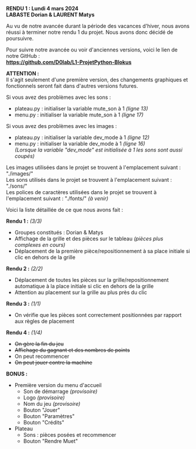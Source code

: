 **RENDU 1 : Lundi 4 mars 2024**  
**LABASTE Dorian & LAURENT Matys**    

Au vu de notre avancée durant la période des vacances d'hiver, nous avons réussi à terminer notre rendu 1 du projet. Nous avons donc décidé de poursuivre.    

Pour suivre notre avancée ou voir d'anciennes versions, voici le lien de notre GitHub :  
**https://github.com/D0lab/L1-ProjetPython-Blokus**    

**ATTENTION :**  
Il s'agit seulement d'une première version, des changements graphiques et fonctionnels seront fait dans d'autres versions futures.    

Si vous avez des problèmes avec les sons :  
- plateau.py : initialiser la variable mute_son à 1 *(ligne 13)*    
- menu.py : initialiser la variable mute_son à 1 *(ligne 17)*  
  
Si vous avez des problèmes avec les images :   
- plateau.py : initialiser la variable dev_mode à 1 *(ligne 12)*  
- menu.py : initialiser la variable dev_mode à 1 *(ligne 16)*  
  *(Lorsque la variable "dev_mode" est initialisée à 1 les sons sont aussi coupés)*  


Les images utilisées dans le projet se trouvent à l'emplacement suivant : "./images/"  
Les sons utilisés dans le projet se trouvent à l'emplacement suivant : "./sons/"  
Les polices de caractères utilisées dans le projet se trouvent à l'emplacement suivant : "./fonts/" *(à venir)*    


Voici la liste détaillée de ce que nous avons fait :  

**Rendu 1 :** *(3/3)*  
- Groupes constitués : Dorian & Matys  
- Affichage de la grille et des pièces sur le tableau *(pièces plus complexes en cours)*  
- Déplacement de la première pièce/repositionnement à sa place initiale si clic en dehors de la grille    

**Rendu 2 :** *(2/2)*  
- Déplacement de toutes les pièces sur la grille/repositionnement automatique à la place initiale si clic en dehors de la grille  
- Attention au placement sur la grille au plus près du clic    

**Rendu 3 :** *(1/1)*  
- On vérifie que les pièces sont correctement positionnées par rapport aux règles de placement    

**Rendu 4 :** *(1/4)*  
- ~~On gère la fin du jeu~~  
- ~~Affichage du gagnant et des nombres de points~~  
- On peut recommencer  
- ~~On peut jouer contre la machine~~    

**BONUS :**  
- Première version du menu d'accueil  
    - Son de démarrage *(provisoire)*  
    - Logo *(provisoire)*  
    - Nom du jeu *(provisoire)*  
    - Bouton "Jouer"  
    - Bouton "Paramètres"  
    - Bouton "Crédits"  
- Plateau  
    - Sons : pièces posées et recommencer  
    - Bouton "Rendre Muet"  
